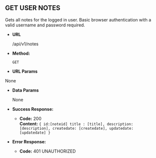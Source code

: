 **GET USER NOTES**
----
  Gets all notes for the logged in user.  Basic browser authentication with a valid username and password required.

* **URL**

  /api/v1/notes

* **Method:**

  `GET`

*  **URL Params**

  None

* **Data Params**

  None

* **Success Response:**

  * **Code:** 200 <br />
    **Content:** `{ id:[noteid] title : [title], description: [description], createdate: [createdate], updatedate: [updatedate] }`

* **Error Response:**

  * **Code:** 401 UNAUTHORIZED <br />
